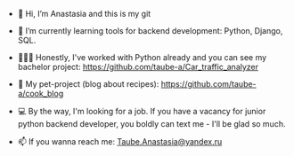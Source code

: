 - 👋 Hi, I’m Anastasia and this is my git

- 🌱 I’m currently learning tools for backend development: Python, Django, SQL. 
- 👩🏻‍💻 Honestly, I've worked with Python already and you can see my bachelor project: https://github.com/taube-a/Car_traffic_analyzer
- 🥗  My pet-project (blog about recipes): https://github.com/taube-a/cook_blog
- 💻  By the way, I'm looking for a job. If you have a vacancy for junior python backend developer, you boldly can text me - I'll be glad so much.

- 📫   If you wanna reach me: Taube.Anastasia@yandex.ru
